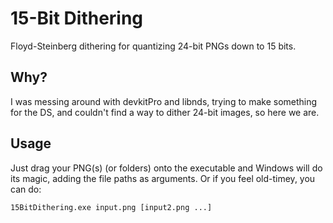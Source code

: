 # 15-Bit Dithering
Floyd-Steinberg dithering for quantizing 24-bit PNGs down to 15 bits.

## Why?
I was messing around with devkitPro and libnds, trying to make something for the DS, and couldn't find a way to dither 24-bit images, so here we are.

## Usage
Just drag your PNG(s) (or folders) onto the executable and Windows will do its magic, adding the file paths as arguments. 
Or if you feel old-timey, you can do:

    15BitDithering.exe input.png [input2.png ...]

